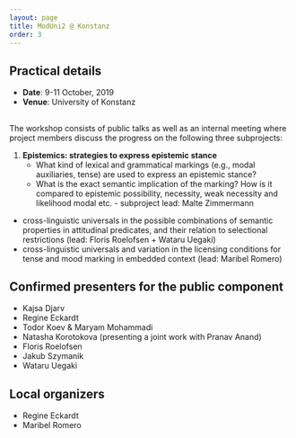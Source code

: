 ```yaml
---
layout: page
title: ModUni2 @ Konstanz
order: 3
--- 
```


## Practical details

* **Date**: 9-11 October, 2019
* **Venue**: University of Konstanz

## 

The workshop consists of public talks as well as an internal meeting 
where project members discuss the progress on the following three subprojects:
  1. **Epistemics: strategies to express epistemic stance**
     - What kind of lexical and grammatical markings (e.g., modal auxiliaries, tense) are used to express an epistemic stance?
     - What is the exact semantic implication of the marking? How is it compared to epistemic possibility, necessity, weak necessity and likelihood modal etc.
    - subproject lead: Malte Zimmermann
  - cross-linguistic universals in the possible combinations of semantic properties in attitudinal predicates, and their relation to selectional restrictions (lead: Floris Roelofsen + Wataru Uegaki)
  - cross-linguistic universals and variation in the licensing conditions for tense and mood marking in embedded context (lead: Maribel Romero)

## Confirmed presenters for the public component

- Kajsa Djarv
- Regine Eckardt
- Todor Koev & Maryam Mohammadi
- Natasha Korotokova (presenting a joint work with Pranav Anand)
- Floris Roelofsen
- Jakub Szymanik
- Wataru Uegaki

## Local organizers

- Regine Eckardt
- Maribel Romero
